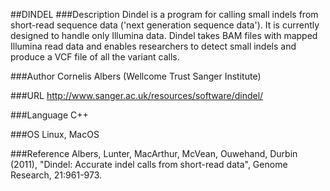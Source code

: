 ##DINDEL
###Description
Dindel is a program for calling small indels from short-read sequence data ('next generation sequence data'). It is currently designed to handle only Illumina data. Dindel takes BAM files with mapped Illumina read data and enables researchers to detect small indels and produce a VCF file of all the variant calls.

###Author
Cornelis Albers (Wellcome Trust Sanger Institute)

###URL
http://www.sanger.ac.uk/resources/software/dindel/

###Language
C++

###OS
Linux, MacOS

###Reference
Albers, Lunter, MacArthur, McVean, Ouwehand, Durbin (2011), "Dindel: Accurate indel calls from short-read data", Genome Research, 21:961-973.


